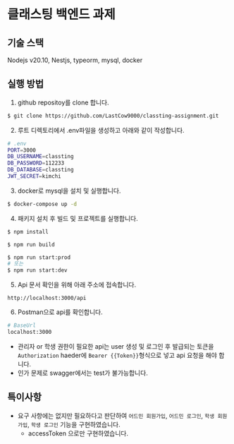 # 클래스팅 백엔드 과제

## 기술 스택

Nodejs v20.10, Nestjs, typeorm, mysql, docker

## 실행 방법

1. github repositoy를 clone 합니다.

```bash
$ git clone https://github.com/LastCow9000/classting-assignment.git
```

2. 루트 디렉토리에서 .env파일을 생성하고 아래와 같이 작성합니다.

```bash
# .env
PORT=3000
DB_USERNAME=classting
DB_PASSWORD=112233
DB_DATABASE=classting
JWT_SECRET=kimchi
```

3. docker로 mysql을 설치 및 실행합니다.

```bash
$ docker-compose up -d
```

4. 패키지 설치 후 빌드 및 프로젝트를 실행합니다.

```bash
$ npm install

$ npm run build

$ npm run start:prod
# 또는
$ npm run start:dev
```

5. Api 문서 확인을 위해 아래 주소에 접속합니다.

```
http://localhost:3000/api
```

6. Postman으로 api를 확인합니다.

```bash
# BaseUrl
localhost:3000
```

- 관리자 or 학생 권한이 필요한 api는 user 생성 및 로그인 후 발급되는 토큰을 `Authorization` haeder에 `Bearer {{Token}}`형식으로 넣고 api 요청을 해야 합니다.
- 인가 문제로 swagger에서는 test가 불가능합니다.

## 특이사항

- 요구 사항에는 없지만 필요하다고 판단하여 `어드민 회원가입`, `어드민 로그인`, `학생 회원가입`, `학생 로그인` 기능을 구현하였습니다.
  - accessToken 으로만 구현하였습니다.
